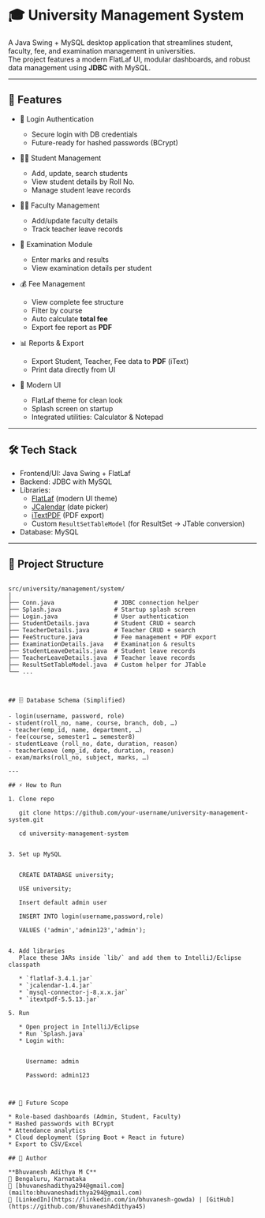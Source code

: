 # 🎓 University Management System

A Java Swing + MySQL desktop application that streamlines student, faculty, fee, and examination management in universities.  
The project features a modern FlatLaf UI, modular dashboards, and robust data management using **JDBC** with MySQL.

---

## 🚀 Features

- 🔑 Login Authentication
  - Secure login with DB credentials
  - Future-ready for hashed passwords (BCrypt)

- 👨‍🎓 Student Management
  - Add, update, search students
  - View student details by Roll No.
  - Manage student leave records

- 👩‍🏫 Faculty Management
  - Add/update faculty details
  - Track teacher leave records

- 📝 Examination Module
  - Enter marks and results
  - View examination details per student

- 💰 Fee Management
  - View complete fee structure
  - Filter by course
  - Auto calculate **total fee**
  - Export fee report as **PDF**

- 📊 Reports & Export
  - Export Student, Teacher, Fee data to **PDF** (iText)
  - Print data directly from UI

- 🎨 Modern UI
  - FlatLaf theme for clean look
  - Splash screen on startup
  - Integrated utilities: Calculator & Notepad

---

## 🛠️ Tech Stack

- Frontend/UI: Java Swing + FlatLaf  
- Backend: JDBC with MySQL  
- Libraries:  
  - [FlatLaf](https://www.formdev.com/flatlaf/) (modern UI theme)  
  - [JCalendar](https://toedter.com/jcalendar/) (date picker)  
  - [iTextPDF](https://itextpdf.com/) (PDF export)  
  - Custom `ResultSetTableModel` (for ResultSet → JTable conversion)  
- Database: MySQL  

---

## 📂 Project Structure

```

src/university/management/system/
│
├── Conn.java                 # JDBC connection helper
├── Splash.java               # Startup splash screen
├── Login.java                # User authentication
├── StudentDetails.java       # Student CRUD + search
├── TeacherDetails.java       # Teacher CRUD + search
├── FeeStructure.java         # Fee management + PDF export
├── ExaminationDetails.java   # Examination & results
├── StudentLeaveDetails.java  # Student leave records
├── TeacherLeaveDetails.java  # Teacher leave records
├── ResultSetTableModel.java  # Custom helper for JTable
└── ...



## 🗄️ Database Schema (Simplified)

- login(username, password, role)  
- student(roll_no, name, course, branch, dob, …)  
- teacher(emp_id, name, department, …)  
- fee(course, semester1 … semester8)  
- studentLeave (roll_no, date, duration, reason)  
- teacherLeave (emp_id, date, duration, reason)  
- exam/marks(roll_no, subject, marks, …)  

---

## ⚡ How to Run

1. Clone repo
   
   git clone https://github.com/your-username/university-management-system.git
   
   cd university-management-system


3. Set up MySQL

   
   CREATE DATABASE university;
   
   USE university;

   Insert default admin user
   
   INSERT INTO login(username,password,role)
   
   VALUES ('admin','admin123','admin');
   

4. Add libraries
   Place these JARs inside `lib/` and add them to IntelliJ/Eclipse classpath

   * `flatlaf-3.4.1.jar`
   * `jcalendar-1.4.jar`
   * `mysql-connector-j-8.x.x.jar`
   * `itextpdf-5.5.13.jar`

5. Run

   * Open project in IntelliJ/Eclipse
   * Run `Splash.java`
   * Login with:

     
     Username: admin
     
     Password: admin123
     


## 🔮 Future Scope

* Role-based dashboards (Admin, Student, Faculty)
* Hashed passwords with BCrypt
* Attendance analytics
* Cloud deployment (Spring Boot + React in future)
* Export to CSV/Excel

## 👤 Author

**Bhuvanesh Adithya M C**  
📍 Bengaluru, Karnataka  
📧 [bhuvaneshadithya294@gmail.com](mailto:bhuvaneshadithya294@gmail.com)  
🔗 [LinkedIn](https://linkedin.com/in/bhuvanesh-gowda) | [GitHub](https://github.com/BhuvaneshAdithya45)





